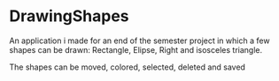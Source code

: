 # DrawingShapes

An application i made for an end of the semester project in which a few shapes can be drawn:
Rectangle, Elipse, Right and  isosceles triangle.

The shapes can be moved, colored, selected, deleted and saved
